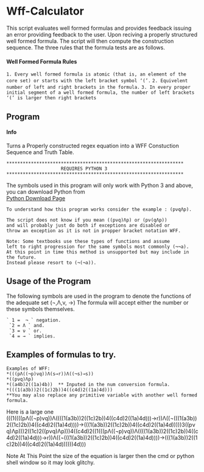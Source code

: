 # Wff-Calculator

This script evaluates well formed formulas and provides feedback issuing an error providing feedback to the user. 
Upon reciving a properly structured well formed formula. The script will then compute the construction sequence.
The three rules that the formula tests are as follows.

#### Well Formed Formula Rules

`1. Every well formed formula is atomic (that is, an element of the core set) or starts with the left bracket symbol ‘(’.`
`2. Equivelent number of left and right brackets in the formula.`
`3. In every proper initial segment of a well formed formula, the number of left brackets ‘(’ is larger then right brackets `


## Program 
#### Info
Turns a Properly constructed regex equation into a WFF Constuction Sequence and Truth Table. 
````
*****************************************************************
                    REQUIRES PYTHON 3 
*****************************************************************
````
The symbols used in this program will only work with Python 3 
and above, you can download Python from  
[Python Download Page](https://www.python.org/downloads/)
````
To understand how this program works consider the example : (pνqΛp). 

The script does not know if you mean ((pνq)Λp) or (pν(qΛp)) 
and will probably just do both if exceptions are disabled or 
throw an exception as it is not in propper bracket notation WFF. 

Note: Some textbooks use these types of functions and assume 
left to right progression for the same symbols most commonly (¬¬a).
At this point in time this method is unsupported but may include in the future. 
Instead please resort to (¬(¬a)).
 ````
## Usage of the  Program
The following symbols are used in the program to denote the functions of the adequate set (¬,Λ,ν, →)
The formula will accept either the number or these symbols themselves.
````
` 1 =  ¬ ` negation.
 `2 = Λ ` and.
 `3 = ν ` or.
 `4 = → ` implies.
 ````
## Examples of formulas to try.
````
Examples of WFF:
*(((pΛ((¬p)νq))Λ(s→r))Λ((¬s)→s))
*((pνq)Λp)
*((a4b)2((1a)4b))  ** Inputed in the num conversion formula. 
*(((1(a3b))2((1c)2b))4((c4d)2((1a)4d))) 
**You may also replace any primitive variable with another well formed formula.
````
Here is a large one
(((1((((pΛ((¬p)νq))Λ((((1(a3b))2((1c)2b))4((c4d)2((1a)4d)))→r))Λ((¬(((1(a3b))2((1c)2b))4((c4d)2((1a)4d))))→(((1(a3b))2((1c)2b))4((c4d)2((1a)4d)))))3((pνq)Λp)))2((1c)2((pνq)Λp)))4((c4d)2((1(((pΛ((¬p)νq))Λ((((1(a3b))2((1c)2b))4((c4d)2((1a)4d)))→r))Λ((¬(((1(a3b))2((1c)2b))4((c4d)2((1a)4d))))→(((1(a3b))2((1c)2b))4((c4d)2((1a)4d))))))4d)))

Note At This Point the size of the equation is larger then the cmd or python shell window so it may look glitchy. 


